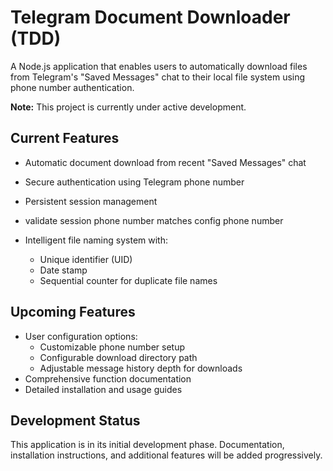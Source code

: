 # Telegram Document Downloader (TDD)

A Node.js application that enables users to automatically download files from Telegram's "Saved Messages" chat to their local file system using phone number authentication.

**Note:** This project is currently under active development.

## Current Features

- Automatic document download from recent "Saved Messages" chat
- Secure authentication using Telegram phone number
- Persistent session management
- validate session phone number matches config phone number

- Intelligent file naming system with:
  - Unique identifier (UID)
  - Date stamp
  - Sequential counter for duplicate file names

## Upcoming Features

- User configuration options:
  - Customizable phone number setup
  - Configurable download directory path
  - Adjustable message history depth for downloads
- Comprehensive function documentation
- Detailed installation and usage guides

## Development Status

This application is in its initial development phase. Documentation, installation instructions, and additional features will be added progressively.
